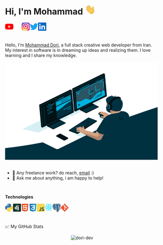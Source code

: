 # Hi, I'm Mohammad <img src="img/hand.gif" width="35px">

<a href="https://www.youtube.com">
  <img align="left" alt="Dori Learn Youtube" width="27px" src="img/youtube.svg" />
</a>
<a href="https://www.github.com">
  <img align="left" alt="Dori Dev Github" width="27px" src="img/github.png" />
</a>
<a href="https://www.instagram.com">
  <img align="left" alt="Mohammad Instagram" width="27px" src="img/instagram.png" />
</a>
<a href="https://twitter.com">
  <img align="left" alt="Mohammad Twitter" width="27px" src="img/twitter.svg" />
</a>
<a href="https://www.linkedin.com">
  <img align="left" alt="Mohammad Linkedin" width="27px" src="img/linkedin.svg" />
</a>

<br />
<br />
<br />

Hello, I'm [Mohammad Dori](https://github.com/dori-dev), a full stack creative web developer from Iran. My interest in software is in dreaming up ideas and realizing them. I love learning and I share my knowledge.

<img align="center" alt="GIF" src="img/code.gif" width="500" height="320" style="margin-bottom: 20px" />

- 💼 Any freelance work? do reach, [email](mailto:mr.dori.dev@gmail.com) :)
- 💬 Ask me about anything, i am happy to help!

<br />

**Technologies**

<img align="left" alt="Python" width="26px" src="img/python.png" />

<img align="left" alt="Django" width="26px" src="img/django.png" />

<img align="left" alt="HTML5" width="26px" src="img/html.svg" />

<img align="left" alt="CSS3" width="26px" src="img/css.svg" />

<img align="left" alt="JavaScript" width="26px" src="img/javascript.png" />

<img align="left" alt="React" width="26px" src="img/react.png" />

<img align="left" alt="PostgreSQL" width="26px" src="img/postgresql.png" />

<img align="left" alt="Git" width="26px" src="img/git.png" />

<br />
<br />
<br />

📈 My GitHub Stats

<p align="center"> <img src="https://github-readme-stats.vercel.app/api?username=dori-dev&show_icons=true&theme=gotham" alt="dori-dev" />
